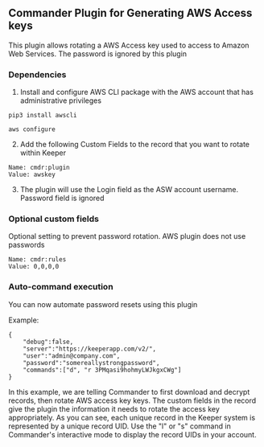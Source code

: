 Commander Plugin for Generating AWS Access keys
----

This plugin allows rotating a AWS Access key used to access to Amazon Web Services.
The password is ignored by this plugin

### Dependencies 

1) Install and configure AWS CLI package with the AWS account that has administrative privileges

```
pip3 install awscli

aws configure
```

2) Add the following Custom Fields to the record that you want to rotate within Keeper

```
Name: cmdr:plugin
Value: awskey
```

3) The plugin will use the Login field as the ASW account username. Password field is ignored

### Optional custom fields

Optional setting to prevent password rotation. AWS plugin does not use passwords

```
Name: cmdr:rules
Value: 0,0,0,0
```

### Auto-command execution

You can now automate password resets using this plugin

Example:

```
{                                                                               
    "debug":false,
    "server":"https://keeperapp.com/v2/",
    "user":"admin@company.com",
    "password":"somereallystrongpassword",
    "commands":["d", "r 3PMqasi9hohmyLWJkgxCWg"]
}
```

In this example, we are telling Commander to first download and decrypt records, then rotate AWS access key keys. The custom fields in the record give the plugin the information it needs to rotate the access key appropriately. As you can see, each unique record in the Keeper system is represented by a unique record UID.  Use the "l" or "s" command in Commander's interactive mode to display the record UIDs in your account.

